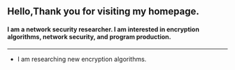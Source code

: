 ## Hello,Thank you for visiting my homepage.
#### I am a network security researcher. I am interested in encryption algorithms, network security, and program production.
----
- I am researching new encryption algorithms.
  
